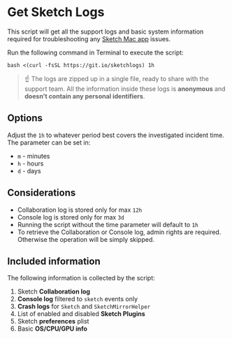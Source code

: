 # Get Sketch Logs

This script will get all the support logs and basic system information required for troubleshooting any [Sketch Mac app](https://sketch.com) issues.

Run the following command in Terminal to execute the script:

```
bash <(curl -fsSL https://git.io/sketchlogs) 1h
```

> ☝️ The logs are zipped up in a single file, ready to share with the support team.
All the information inside these logs is **anonymous** and **doesn’t contain any personal identifiers**.


## Options

Adjust the `1h` to whatever period best covers the investigated incident time. 
The parameter can be set in:

- `m` - minutes
- `h` - hours
- `d` - days

## Considerations

- Collaboration log is stored only for max `12h`
- Console log is stored only for max `3d`
- Running the script without the time parameter will default to `1h`
- To retrieve the Collaboration or Console log, admin rights are required. Otherwise the operation will be simply skipped.

## Included information

The following information is collected by the script:

1. Sketch **Collaboration log**
2. **Console log** filtered to `sketch` events only
3. **Crash logs** for `Sketch` and `SketchMirrorHelper`
4. List of enabled and disabled **Sketch Plugins**
5. Sketch **preferences** plist
6. Basic **OS/CPU/GPU info**
